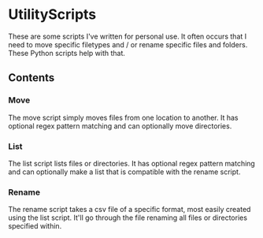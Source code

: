 # UtilityScripts
These are some scripts I've written for personal use. It often occurs that I need to move specific filetypes and / or rename specific files and folders. These Python scripts help with that.

## Contents
### Move
The move script simply moves files from one location to another. It has optional regex pattern matching and can optionally move directories.

### List
The list script lists files or directories. It has optional regex pattern matching and can optionally make a list that is compatible with the rename script.

### Rename
The rename script takes a csv file of a specific format, most easily created using the list script. It'll go through the file renaming all files or directories specified within.
